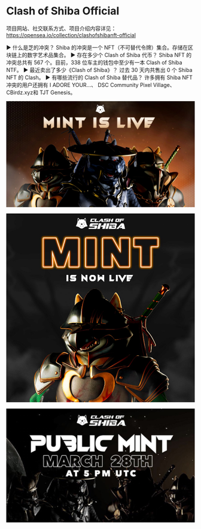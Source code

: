# Clash of Shiba OfficiaI

项目网站、社交联系方式、项目介绍内容详见：https://opensea.io/collection/clashofshibanft-official

▶ 什么是芝的冲突？
Shiba 的冲突是一个 NFT（不可替代令牌）集合。存储在区块链上的数字艺术品集合。
▶ 存在多少个 Clash of Shiba 代币？
Shiba NFT 的冲突总共有 567 个。目前，338 位车主的钱包中至少有一本 Clash of Shiba NTF。
▶ 最近卖出了多少《Clash of Shiba》？
过去 30 天内共售出 0 个 Shiba NFT 的 Clash。
▶ 有哪些流行的 Clash of Shiba 替代品？
许多拥有 Shiba NFT 冲突的用户还拥有 I ADORE YOUR...、 DSC Community Pixel Village、 CBirdz.xyz和 TJT Genesis。

![nft](01.jpg)



![nft](02.jpg)



![nft](03.jpg)


